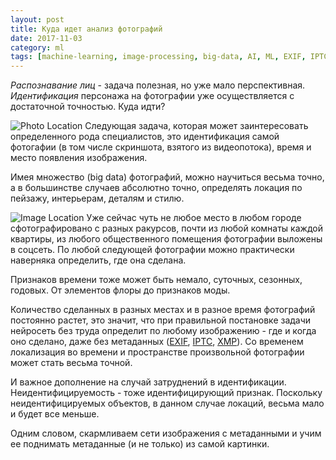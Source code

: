 ```yaml
---
layout: post
title: Куда идет анализ фотографий
date: 2017-11-03
category: ml
tags: [machine-learning, image-processing, big-data, AI, ML, EXIF, IPTC, XMP, Metadata]
---
```


*Распознавание лиц* - задача полезная, но уже мало перспективная. *Идентификация* персонажа на фотографии уже осуществляется с достаточной точностью. Куда идти?

![Photo Location](https://rifco.ru/wp-content/uploads/2017/11/PhotoLocation.jpg) Следующая задача, которая может заинтересовать определенного рода специалистов, это идентификация самой фотогафии (в том числе скриншота, взятого из видеопотока), время и место появления изображения.

Имея множество (big data) фотографий, можно научиться весьма точно, а в большинстве случаев абсолютно точно, определять локация по пейзажу, интерьерам, деталям и стилю.

![Image Location](https://rifco.ru/wp-content/uploads/2017/11/ImageLocation.jpeg) Уже сейчас чуть не любое место в любом городе сфотографировано с разных ракурсов, почти из любой комнаты каждой квартиры, из любого общественного помещения фотографии выложены в соцсеть. По любой следующей фотографии можно практически наверняка определить, где она сделана.

Признаков времени тоже может быть немало, суточных, сезонных, годовых. От элементов флоры до признаков моды.

Количество сделанных в разных местах и в разное время фотографий постоянно растет, это значит, что при правильной постановке задачи нейросеть без труда определит по любому изображению - где и когда оно сделано, даже без метаданных ([EXIF](https://ru.wikipedia.org/wiki/EXIF), [IPTC](https://ru.wikipedia.org/wiki/IPTC), [XMP](https://ru.wikipedia.org/wiki/Extensible_Metadata_Platform)). Со временем локализация во времени и пространстве произвольной фотографии может стать весьма точной.

И важное дополнение на случай затруднений в идентификации. Неидентифицируемость - тоже идентифицирующий признак. Поскольку неидентифицируемых объектов, в данном случае локаций, весьма мало и будет все меньше.

Одним словом, скармливаем сети изображения с метаданными и учим ее поднимать метаданные (и не только) из самой картинки.
